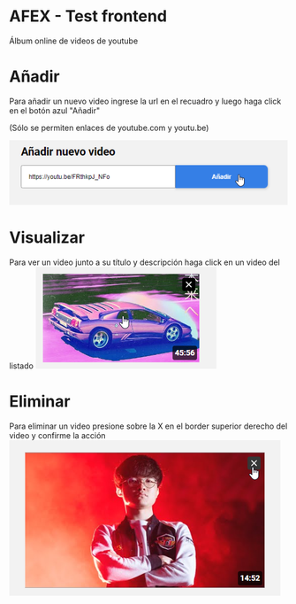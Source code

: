 # AFEX - Test frontend

Álbum online de videos de youtube

# Añadir
Para añadir un nuevo video ingrese la url en el recuadro y luego haga click en el botón azul "Añadir"

(Sólo se permiten enlaces de youtube.com y youtu.be)

![Añadir](public/readme-1.png?raw=true)

# Visualizar
Para ver un video junto a su título y descripción haga click en un video del listado
![Visualizar](public/readme-2.png?raw=true)

# Eliminar
Para eliminar un video presione sobre la X en el border superior derecho del video y confirme la acción
![Eliminar](public/readme-3.png?raw=true)